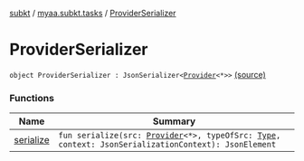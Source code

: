 [subkt](../../index.md) / [myaa.subkt.tasks](../index.md) / [ProviderSerializer](./index.md)

# ProviderSerializer

`object ProviderSerializer : JsonSerializer<`[`Provider`](https://docs.gradle.org/current/javadoc/org/gradle/api/provider/Provider.html)`<*>>` [(source)](https://github.com/Myaamori/SubKt/blob/0.1.7/src/main/kotlin/myaa/subkt/tasks/discordtask.kt#L27)

### Functions

| Name | Summary |
|---|---|
| [serialize](serialize.md) | `fun serialize(src: `[`Provider`](https://docs.gradle.org/current/javadoc/org/gradle/api/provider/Provider.html)`<*>, typeOfSrc: `[`Type`](https://docs.oracle.com/javase/9/docs/api/java/lang/reflect/Type.html)`, context: JsonSerializationContext): JsonElement` |
